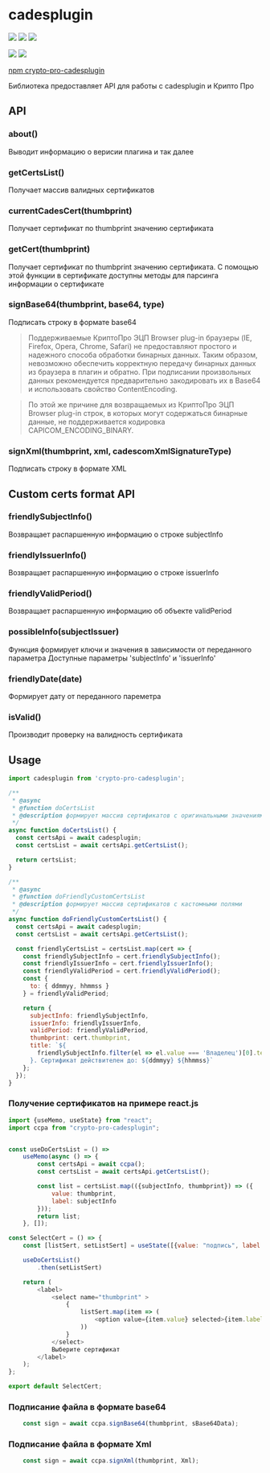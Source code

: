 # cadesplugin

![](https://travis-ci.org/bad4iz/crypto-pro-cadesplugin.svg?branch=main)
![](https://img.shields.io/npm/v/crypto-pro-cadesplugin.svg)
![](https://img.shields.io/npm/dt/crypto-pro-cadesplugin.svg)

![](https://img.shields.io/github/commit-activity/m/bad4iz/crypto-pro-cadesplugin.svg)
![](https://img.shields.io/github/last-commit/bad4iz/crypto-pro-cadesplugin.svg)

[npm crypto-pro-cadesplugin](https://www.npmjs.com/package/crypto-pro-cadesplugin)


Библиотека предоставляет API для работы c cadesplugin и Крипто Про

## API

### about()

Выводит информацию о верисии плагина и так далее

### getCertsList()

Получает массив валидных сертификатов

### currentCadesCert(thumbprint)

Получает сертификат по thumbprint значению сертификата

### getCert(thumbprint)

Получает сертификат по thumbprint значению сертификата.
С помощью этой функции в сертификате доступны методы для парсинга информации о сертификате

### signBase64(thumbprint, base64, type)
Подписать строку в формате base64
> Поддерживаемые КриптоПро ЭЦП Browser plug-in браузеры (IE, Firefox, Opera, Chrome, Safari) не предоставляют простого и надежного способа обработки бинарных данных. Таким образом, невозможно обеспечить корректную передачу бинарных данных из браузера в плагин и обратно.
При подписании произвольных данных рекомендуется предварительно закодировать их в Base64 и использовать свойство ContentEncoding.

> По этой же причине для возвращаемых из КриптоПро ЭЦП Browser plug-in строк, в которых могут содержаться бинарные данные, не поддерживается кодировка CAPICOM_ENCODING_BINARY.


### signXml(thumbprint, xml, cadescomXmlSignatureType)

Подписать строку в формате XML

## Custom certs format API

### friendlySubjectInfo()

Возвращает распаршенную информацию о строке subjectInfo

### friendlyIssuerInfo()

Возвращает распаршенную информацию о строке issuerInfo

### friendlyValidPeriod()

Возвращает распаршенную информацию об объекте validPeriod

### possibleInfo(subjectIssuer)

Функция формирует ключи и значения в зависимости от переданного параметра
Доступные параметры 'subjectInfo' и 'issuerInfo'

### friendlyDate(date)

Формирует дату от переданного пареметра

### isValid()

Производит проверку на валидность сертификата

## Usage

```js
import cadesplugin from 'crypto-pro-cadesplugin';

/**
 * @async
 * @function doCertsList
 * @description формирует массив сертификатов с оригинальными значениями
 */
async function doCertsList() {
  const certsApi = await cadesplugin;
  const certsList = await certsApi.getCertsList();

  return certsList;
}

/**
 * @async
 * @function doFriendlyCustomCertsList
 * @description формирует массив сертификатов с кастомными полями
 */
async function doFriendlyCustomCertsList() {
  const certsApi = await cadesplugin;
  const certsList = await certsApi.getCertsList();

  const friendlyCertsList = certsList.map(cert => {
    const friendlySubjectInfo = cert.friendlySubjectInfo();
    const friendlyIssuerInfo = cert.friendlyIssuerInfo();
    const friendlyValidPeriod = cert.friendlyValidPeriod();
    const {
      to: { ddmmyy, hhmmss }
    } = friendlyValidPeriod;

    return {
      subjectInfo: friendlySubjectInfo,
      issuerInfo: friendlyIssuerInfo,
      validPeriod: friendlyValidPeriod,
      thumbprint: cert.thumbprint,
      title: `${
        friendlySubjectInfo.filter(el => el.value === 'Владелец')[0].text
      }. Сертификат действителен до: ${ddmmyy} ${hhmmss}`
    };
  });
}
```
### Получение сертификатов на примере react.js
```js
import {useMemo, useState} from "react";
import ccpa from "crypto-pro-cadesplugin";


const useDoCertsList = () =>
    useMemo(async () => {
        const certsApi = await ccpa();
        const certsList = await certsApi.getCertsList();

        const list = certsList.map(({subjectInfo, thumbprint}) => ({
            value: thumbprint,
            label: subjectInfo
        }));
        return list;
    }, []);

const SelectCert = () => {
    const [listSert, setListSert] = useState([{value: "подпись", label: "подпись"}]);

    useDoCertsList()
        .then(setListSert)

    return (
        <label>
            <select name="thumbprint" >
                {
                    listSert.map(item => (
                        <option value={item.value} selected>{item.label}</option>
                    ))
                }
            </select>
            Выберите сертификат
        </label>
    );
};

export default SelectCert;
```

### Подписание файла в формате base64
```js
    const sign = await ccpa.signBase64(thumbprint, sBase64Data);
```

### Подписание файла в формате Xml
```js
    const sign = await ccpa.signXml(thumbprint, Xml);
```
